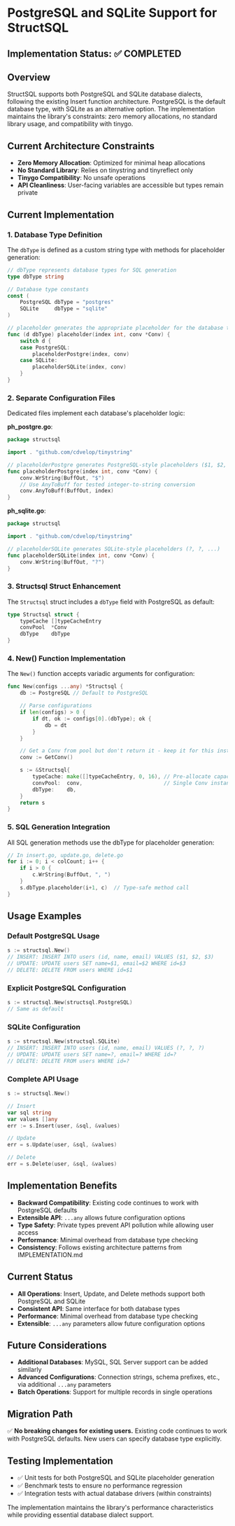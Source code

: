# PostgreSQL and SQLite Support for StructSQL

## Implementation Status: ✅ COMPLETED

## Overview
StructSQL supports both PostgreSQL and SQLite database dialects, following the existing Insert function architecture. PostgreSQL is the default database type, with SQLite as an alternative option. The implementation maintains the library's constraints: zero memory allocations, no standard library usage, and compatibility with tinygo.

## Current Architecture Constraints
- **Zero Memory Allocation**: Optimized for minimal heap allocations
- **No Standard Library**: Relies on tinystring and tinyreflect only
- **Tinygo Compatibility**: No unsafe operations
- **API Cleanliness**: User-facing variables are accessible but types remain private

## Current Implementation

### 1. Database Type Definition
The `dbType` is defined as a custom string type with methods for placeholder generation:

```go
// dbType represents database types for SQL generation
type dbType string

// Database type constants
const (
    PostgreSQL dbType = "postgres"
    SQLite     dbType = "sqlite"
)

// placeholder generates the appropriate placeholder for the database type
func (d dbType) placeholder(index int, conv *Conv) {
    switch d {
    case PostgreSQL:
        placeholderPostgre(index, conv)
    case SQLite:
        placeholderSQLite(index, conv)
    }
}
```

### 2. Separate Configuration Files
Dedicated files implement each database's placeholder logic:

**ph_postgre.go**:
```go
package structsql

import . "github.com/cdvelop/tinystring"

// placeholderPostgre generates PostgreSQL-style placeholders ($1, $2, ...)
func placeholderPostgre(index int, conv *Conv) {
    conv.WrString(BuffOut, "$")
    // Use AnyToBuff for tested integer-to-string conversion
    conv.AnyToBuff(BuffOut, index)
}
```

**ph_sqlite.go**:
```go
package structsql

import . "github.com/cdvelop/tinystring"

// placeholderSQLite generates SQLite-style placeholders (?, ?, ...)
func placeholderSQLite(index int, conv *Conv) {
    conv.WrString(BuffOut, "?")
}
```

### 3. Structsql Struct Enhancement
The `Structsql` struct includes a `dbType` field with PostgreSQL as default:

```go
type Structsql struct {
    typeCache []typeCacheEntry
    convPool  *Conv
    dbType    dbType
}
```

### 4. New() Function Implementation
The `New()` function accepts variadic arguments for configuration:

```go
func New(configs ...any) *Structsql {
    db := PostgreSQL // Default to PostgreSQL

    // Parse configurations
    if len(configs) > 0 {
        if dt, ok := configs[0].(dbType); ok {
            db = dt
        }
    }

    // Get a Conv from pool but don't return it - keep it for this instance
    conv := GetConv()

    s := &Structsql{
        typeCache: make([]typeCacheEntry, 0, 16), // Pre-allocate capacity
        convPool:  conv,                          // Single Conv instance per Structsql
        dbType:    db,
    }
    return s
}
```

### 5. SQL Generation Integration
All SQL generation methods use the dbType for placeholder generation:

```go
// In insert.go, update.go, delete.go
for i := 0; i < colCount; i++ {
    if i > 0 {
        c.WrString(BuffOut, ", ")
    }
    s.dbType.placeholder(i+1, c)  // Type-safe method call
}
```

## Usage Examples

### Default PostgreSQL Usage
```go
s := structsql.New()
// INSERT: INSERT INTO users (id, name, email) VALUES ($1, $2, $3)
// UPDATE: UPDATE users SET name=$1, email=$2 WHERE id=$3
// DELETE: DELETE FROM users WHERE id=$1
```

### Explicit PostgreSQL Configuration
```go
s := structsql.New(structsql.PostgreSQL)
// Same as default
```

### SQLite Configuration
```go
s := structsql.New(structsql.SQLite)
// INSERT: INSERT INTO users (id, name, email) VALUES (?, ?, ?)
// UPDATE: UPDATE users SET name=?, email=? WHERE id=?
// DELETE: DELETE FROM users WHERE id=?
```

### Complete API Usage
```go
s := structsql.New()

// Insert
var sql string
var values []any
err := s.Insert(user, &sql, &values)

// Update
err = s.Update(user, &sql, &values)

// Delete
err = s.Delete(user, &sql, &values)
```

## Implementation Benefits
- **Backward Compatibility**: Existing code continues to work with PostgreSQL defaults
- **Extensible API**: `...any` allows future configuration options
- **Type Safety**: Private types prevent API pollution while allowing user access
- **Performance**: Minimal overhead from database type checking
- **Consistency**: Follows existing architecture patterns from IMPLEMENTATION.md

## Current Status
- **All Operations**: Insert, Update, and Delete methods support both PostgreSQL and SQLite
- **Consistent API**: Same interface for both database types
- **Performance**: Minimal overhead from database type checking
- **Extensible**: `...any` parameters allow future configuration options

## Future Considerations
- **Additional Databases**: MySQL, SQL Server support can be added similarly
- **Advanced Configurations**: Connection strings, schema prefixes, etc., via additional `...any` parameters
- **Batch Operations**: Support for multiple records in single operations

## Migration Path
✅ **No breaking changes for existing users.** Existing code continues to work with PostgreSQL defaults. New users can specify database type explicitly.

## Testing Implementation
- ✅ Unit tests for both PostgreSQL and SQLite placeholder generation
- ✅ Benchmark tests to ensure no performance regression
- ✅ Integration tests with actual database drivers (within constraints)

The implementation maintains the library's performance characteristics while providing essential database dialect support.